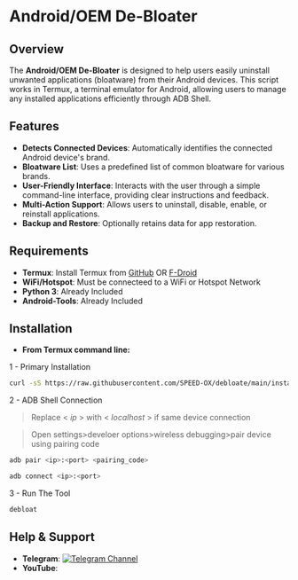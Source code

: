 # Android/OEM De-Bloater

## Overview
The **Android/OEM De-Bloater** is designed to help users easily uninstall unwanted applications (bloatware) from their Android devices. This script works in Termux, a terminal emulator for Android, allowing users to manage any installed applications efficiently through ADB Shell.

## Features
- **Detects Connected Devices**: Automatically identifies the connected Android device's brand.
- **Bloatware List**: Uses a predefined list of common bloatware for various brands.
- **User-Friendly Interface**: Interacts with the user through a simple command-line interface, providing clear instructions and feedback.
- **Multi-Action Support**: Allows users to uninstall, disable, enable, or reinstall applications.
- **Backup and Restore**: Optionally retains data for app restoration.

## Requirements
- **Termux**: Install Termux from [GitHub](https://github.com/termux/termux-app/releases) OR [F-Droid](https://f-droid.org/packages/com.termux/)
- **WiFi/Hotspot**: Must be connecteed to a WiFi or Hotspot Network
- **Python 3**: Already Included
- **Android-Tools**: Already Included

## Installation
- **From Termux command line:**

1 - Primary Installation
```bash
curl -sS https://raw.githubusercontent.com/SPEED-OX/debloate/main/install.sh | bash
```
2 - ADB Shell Connection

> Replace < *ip* > with < *localhost* > if same device connection

> Open settings>develoer options>wireless debugging>pair device using pairing code

```bash
adb pair <ip>:<port> <pairing_code>
```
```bash
adb connect <ip>:<port>
```
3 - Run The Tool
```bash
debloat
```

## Help & Support
- **Telegram**: [![Telegram Channel](https://img.shields.io/badge/-telegram-red?color=white&logo=telegram&logoColor=blue)](https://t.me/TechGeekZ_CH)
- **YouTube**:
